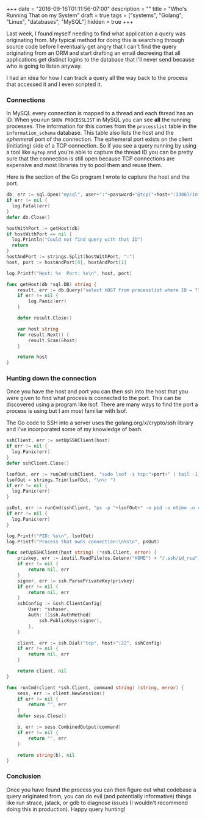 +++
date = "2016-09-16T01:11:56-07:00"
description = ""
title = "Who's Running That on my System"
draft = true
tags = ["systems", "Golang", "Linux", "databases", "MySQL"]
hidden = true
+++

Last week, I found myself needing to find what application a query was originating from.
My typical method for doing this is searching through source code before I
eventually get angry that I can't find the query originating from an ORM and
start drafting an email decreeing that all applications get distinct logins to
the database that I'll never send because who is going to listen anyway.

I had an idea for how I can track a query all the way back to the process that
accessed it and I even scripted it.

### Connections
In MySQL every connection is mapped to a thread and each thread has an ID. When
you run `SHOW PROCESSLIST` in MySQL you can see **all** the running processes.
The information for this comes from the `processlist` table in the
`information_schema` database. This table also lists the host and the
_ephemeral_ port of the connection. The ephemeral port exists on the client
(initiating) side of a TCP connection. So if you see a query running by using a
tool like `mytop` and you're able to capture the thread ID you can be pretty
sure that the connection is still open because TCP connections are expensive and
most libraries try to pool them and reuse them.

Here is the section of the Go program I wrote to capture the host and the port.
```go
db, err := sql.Open("mysql", user+":"+password+"@tcp("+host+":3306)/information_schema")
if err != nil {
  log.Fatal(err)
}
defer db.Close()

hostWithPort := getHost(db)
if hostWithPort == nil {
  log.Println("Could not find query with that ID")
  return
}
hostAndPort := strings.Split(hostWithPort, ":")
host, port := hostAndPort[0], hostAndPort[1]

log.Printf("Host: %s  Port: %s\n", host, port)

func getHost(db *sql.DB) string {
	result, err := db.Query("select HOST from processlist where ID = ?", *pid)
	if err != nil {
		log.Panic(err)
	}

	defer result.Close()

	var host string
	for result.Next() {
		result.Scan(&host)
	}

	return host
}
```

### Hunting down the connection
Once you have the host and port you can then ssh into the host that you were
given to find what process is connected to the port. This can be discovered
using a program like lsof. There are many ways to find the port a process is
using but I am most familiar with lsof.

The Go code to SSH into a server uses the golang.org/x/crypto/ssh library and
I've incorporated some of my knowledge of bash.
```go
sshClient, err := setUpSSHClient(host)
if err != nil {
  log.Panic(err)
}
defer sshClient.Close()

lsofOut, err := runCmd(sshClient, "sudo lsof -i tcp:"+port+" | tail -1 | awk '{ print $2; }'")
lsofOut = strings.Trim(lsofOut, "\n\r ")
if err != nil {
  log.Panic(err)
}

psOut, err := runCmd(sshClient, "ps -p "+lsofOut+" -o pid -o etime -o command")
if err != nil {
  log.Panic(err)
}

log.Printf("PID: %s\n", lsofOut)
log.Printf("Process that owns connection:\n%s\n", psOut)

func setUpSSHClient(host string) (*ssh.Client, error) {
	privkey, err := ioutil.ReadFile(os.Getenv("HOME") + "/.ssh/id_rsa")
	if err != nil {
		return nil, err
	}
	signer, err := ssh.ParsePrivateKey(privkey)
	if err != nil {
		return nil, err
	}
	sshConfig := &ssh.ClientConfig{
		User: *sshuser,
		Auth: []ssh.AuthMethod{
			ssh.PublicKeys(signer),
		},
	}

	client, err := ssh.Dial("tcp", host+":22", sshConfig)
	if err != nil {
		return nil, err
	}

	return client, nil
}

func runCmd(client *ssh.Client, command string) (string, error) {
	sess, err := client.NewSession()
	if err != nil {
		return "", err
	}
	defer sess.Close()

	b, err := sess.CombinedOutput(command)
	if err != nil {
		return "", err
	}

	return string(b), nil
}
```

### Conclusion
Once you have found the process you can then figure out what codebase a query
originated from, you can do evil (and potentially informative) things like run
strace, jstack, or gdb to diagnose issues (I wouldn't recommend doing this in
production). Happy query hunting!
